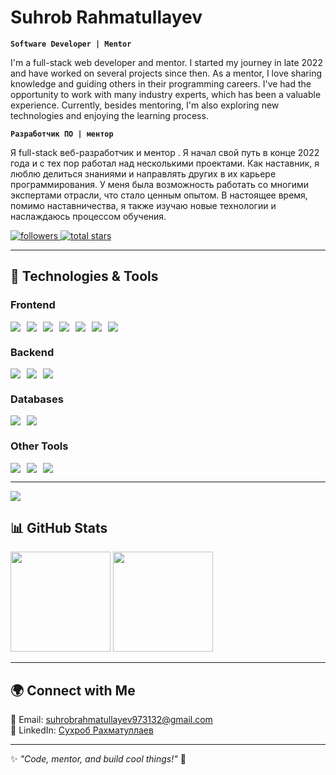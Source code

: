 # Suhrob Rahmatullayev  

**`Software Developer | Mentor`**  

I'm a full-stack web developer and mentor. I started my journey in late 2022 and have worked on several projects since then. As a mentor, I love sharing knowledge and guiding others in their programming careers. I've had the opportunity to work with many industry experts, which has been a valuable experience. Currently, besides mentoring, I'm also exploring new technologies and enjoying the learning process.  

**`Разработчик ПО | ментор`**

Я full-stack веб-разработчик и ментор . Я начал свой путь в конце 2022 года и с тех пор работал над несколькими проектами. Как наставник, я люблю делиться знаниями и направлять других в их карьере программирования. У меня была возможность работать со многими экспертами отрасли, что стало ценным опытом. В настоящее время, помимо наставничества, я также изучаю новые технологии и наслаждаюсь процессом обучения.


<!-- Badges Section -->
<p align="left">
   <a href="https://github.com/Rakhsrb">
      <img alt="followers" title="Follow me on GitHub" src="https://custom-icon-badges.demolab.com/github/followers/Rakhsrb?color=236ad3&labelColor=1155ba&style=for-the-badge&logo=person-add&label=Follow&logoColor=white"/>
   </a>
   <a href="https://github.com/Rakhsrb?tab=repositories&sort=stargazers">
      <img alt="total stars" title="Total stars on GitHub" src="https://custom-icon-badges.demolab.com/github/stars/Rakhsrb?color=55960c&style=for-the-badge&labelColor=488207&logo=star"/>
   </a>
</p>  

---  

## 🚀 Technologies & Tools  

### **Frontend**  
<div style="display: flex; flex-wrap: wrap; gap: 10px;">
  <img src="https://img.shields.io/badge/-React-222222?style=for-the-badge&logo=react" />
  <img src="https://img.shields.io/badge/-Next.js-222222?style=for-the-badge&logo=nextdotjs" />
  <img src="https://img.shields.io/badge/-Expo-222222?style=for-the-badge&logo=expo" />
  <img src="https://img.shields.io/badge/-Material%20UI-222222?style=for-the-badge&logo=mui" />
  <img src="https://img.shields.io/badge/-ShadCN-222222?style=for-the-badge" />
  <img src="https://img.shields.io/badge/-Mantine-222222?style=for-the-badge" />
  <img src="https://img.shields.io/badge/-Tailwind%20CSS-222222?style=for-the-badge&logo=tailwindcss" />
</div>  

### **Backend**  
<div style="display: flex; flex-wrap: wrap; gap: 10px;">
  <img src="https://img.shields.io/badge/-Node.js-222222?style=for-the-badge&logo=node.js" />
  <img src="https://img.shields.io/badge/-Express.js-222222?style=for-the-badge&logo=express" />
  <img src="https://img.shields.io/badge/-NestJS-222222?style=for-the-badge&logo=nestjs" />
</div>  

### **Databases**  
<div style="display: flex; flex-wrap: wrap; gap: 10px;">
  <img src="https://img.shields.io/badge/-MongoDB-222222?style=for-the-badge&logo=mongodb" />
  <img src="https://img.shields.io/badge/-PostgreSQL-222222?style=for-the-badge&logo=postgresql" />
</div>  

### **Other Tools**  
<div style="display: flex; flex-wrap: wrap; gap: 10px;">
  <img src="https://img.shields.io/badge/-Electron-222222?style=for-the-badge&logo=electron" />
  <img src="https://img.shields.io/badge/-Deno-222222?style=for-the-badge&logo=deno" />
  <img src="https://img.shields.io/badge/-Docker-222222?style=for-the-badge&logo=docker" />
</div>  

---  

![](./profile-3d-contrib/profile-night-rainbow.svg)

## 📊 GitHub Stats  

<p>
   <img src="https://github-readme-stats.vercel.app/api?username=Rakhsrb&show_icons=true&theme=tokyonight" height="160px" />
   <img src="https://github-readme-streak-stats.herokuapp.com/?user=Rakhsrb&theme=tokyonight" height="160px" />
</p>  

---

## 🌍 Connect with Me  
📧 Email: <a href="https://suhrobrahmatullayev973132@gmail.com">suhrobrahmatullayev973132@gmail.com</a>  
💼 LinkedIn: <a href="https://www.linkedin.com/in/%D1%81%D1%83%D1%85%D1%80%D0%BE%D0%B1-%D1%80%D0%B0%D1%85%D0%BC%D0%B0%D1%82%D1%83%D0%BB%D0%BB%D0%B0%D0%B5%D0%B2-6a0469258/">Сухроб Рахматуллаев</a>

---

✨ _"Code, mentor, and build cool things!"_ 🚀
